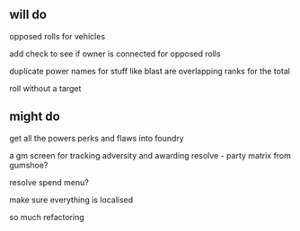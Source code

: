 ## will do

opposed rolls for vehicles

add check to see if owner is connected for opposed rolls

duplicate power names for stuff like blast are overlapping ranks for the total

roll without a target

## might do

get all the powers perks and flaws into foundry

a gm screen for tracking adversity and awarding resolve - party matrix from gumshoe?


resolve spend menu?

make sure everything is localised

so much refactoring 
